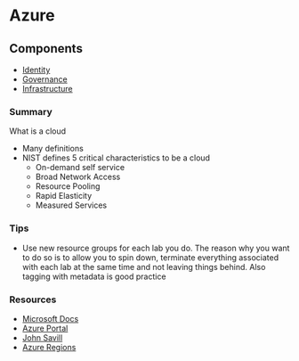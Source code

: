# Azure

## Components
- [Identity](azure-identity.md)
- [Governance](azure-governance.md)
- [Infrastructure](azure-infrastructure)

### Summary

What is a cloud
- Many definitions
- NIST defines 5 critical characteristics to be a cloud
    - On-demand self service
    - Broad Network Access
    - Resource Pooling
    - Rapid Elasticity
    - Measured Services

### Tips
- Use new resource groups for each lab you do. The reason why you want to do so is to allow you to spin down, terminate everything associated with each lab at the same time and not leaving things behind. Also tagging with metadata is good practice 

### Resources
- [Microsoft Docs](https://learn.microsoft.com/en-us/azure/?product=popular)
- [Azure Portal](portal.azure.com)
- [John Savill](https://www.youtube.com/@NTFAQGuy)
- [Azure Regions](https://azure.microsoft.com/en-us/explore/global-infrastructure/geographies/#geographies)
